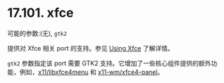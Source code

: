 # 17.101. xfce
可能的参数:(无), `gtk2`

提供对 Xfce 相关 port 的支持。参见 [Using Xfce](https://docs.freebsd.org/en/books/porters-handbook/special/index.html#using-xfce) 了解详情。

`gtk2` 参数指定该 port 需要 GTK2 支持。它增加了一些核心组件提供的额外功能，例如，[x11/libxfce4menu](https://cgit.freebsd.org/ports/tree/x11/libxfce4menu/pkg-descr) 和 [x11-wm/xfce4-panel](https://cgit.freebsd.org/ports/tree/x11-wm/xfce4-panel/pkg-descr)。

